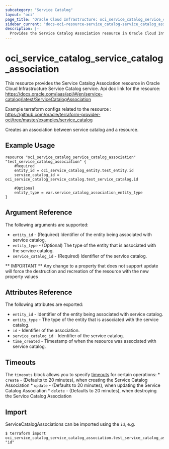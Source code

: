 ```yaml
---
subcategory: "Service Catalog"
layout: "oci"
page_title: "Oracle Cloud Infrastructure: oci_service_catalog_service_catalog_association"
sidebar_current: "docs-oci-resource-service_catalog-service_catalog_association"
description: |-
  Provides the Service Catalog Association resource in Oracle Cloud Infrastructure Service Catalog service
---
```


# oci_service_catalog_service_catalog_association
This resource provides the Service Catalog Association resource in Oracle Cloud Infrastructure Service Catalog service.
Api doc link for the resource: https://docs.oracle.com/iaas/api/#/en/service-catalog/latest/ServiceCatalogAssociation

Example terraform configs related to the resource : https://github.com/oracle/terraform-provider-oci/tree/master/examples/service_catalog

Creates an association between service catalog and a resource.

## Example Usage

```hcl
resource "oci_service_catalog_service_catalog_association" "test_service_catalog_association" {
	#Required
	entity_id = oci_service_catalog_entity.test_entity.id
	service_catalog_id = oci_service_catalog_service_catalog.test_service_catalog.id

	#Optional
	entity_type = var.service_catalog_association_entity_type
}
```

## Argument Reference

The following arguments are supported:

* `entity_id` - (Required) Identifier of the entity being associated with service catalog.
* `entity_type` - (Optional) The type of the entity that is associated with the service catalog.
* `service_catalog_id` - (Required) Identifier of the service catalog.


** IMPORTANT **
Any change to a property that does not support update will force the destruction and recreation of the resource with the new property values

## Attributes Reference

The following attributes are exported:

* `entity_id` - Identifier of the entity being associated with service catalog.
* `entity_type` - The type of the entity that is associated with the service catalog.
* `id` - Identifier of the association.
* `service_catalog_id` - Identifier of the service catalog.
* `time_created` - Timestamp of when the resource was associated with service catalog.

## Timeouts

The `timeouts` block allows you to specify [timeouts](https://registry.terraform.io/providers/oracle/oci/latest/docs/guides/changing_timeouts) for certain operations:
	* `create` - (Defaults to 20 minutes), when creating the Service Catalog Association
	* `update` - (Defaults to 20 minutes), when updating the Service Catalog Association
	* `delete` - (Defaults to 20 minutes), when destroying the Service Catalog Association


## Import

ServiceCatalogAssociations can be imported using the `id`, e.g.

```
$ terraform import oci_service_catalog_service_catalog_association.test_service_catalog_association "id"
```

